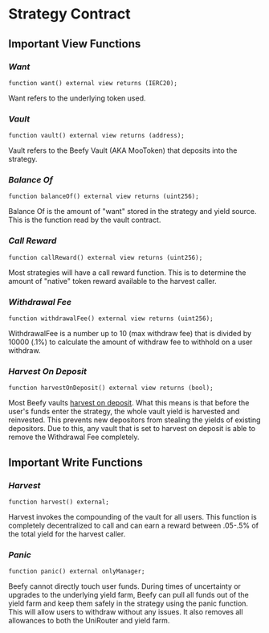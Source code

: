 # Strategy Contract

## Important View Functions

### _Want_

```
function want() external view returns (IERC20);
```

Want refers to the underlying token used.

### _Vault_

```
function vault() external view returns (address);
```

Vault refers to the Beefy Vault (AKA MooToken) that deposits into the strategy.

### _Balance Of_

```
function balanceOf() external view returns (uint256);
```

Balance Of is the amount of "want" stored in the strategy and yield source. This is the function read by the vault contract.

### _Call Reward_

```
function callReward() external view returns (uint256);
```

Most strategies will have a call reward function. This is to determine the amount of "native" token reward available to the harvest caller.

### _Withdrawal Fee_

```
function withdrawalFee() external view returns (uint256);
```

WithdrawalFee is a number up to 10 (max withdraw fee) that is divided by 10000 (.1%) to calculate the amount of withdraw fee to withhold on a user withdraw.

### _Harvest On Deposit_

```
function harvestOnDeposit() external view returns (bool);
```

Most Beefy vaults [harvest on deposit](../products/vaults.md#quest-ce-que-la-recolte-en-depot). What this means is that before the user's funds enter the strategy, the whole vault yield is harvested and reinvested. This prevents new depositors from stealing the yields of existing depositors. Due to this, any vault that is set to harvest on deposit is able to remove the Withdrawal Fee completely.

## Important Write Functions

### _Harvest_

```
function harvest() external;
```

Harvest invokes the compounding of the vault for all users. This function is completely decentralized to call and can earn a reward between .05-.5% of the total yield for the harvest caller.

### _Panic_

```
function panic() external onlyManager;
```

Beefy cannot directly touch user funds. During times of uncertainty or upgrades to the underlying yield farm, Beefy can pull all funds out of the yield farm and keep them safely in the strategy using the panic function. This will allow users to withdraw without any issues. It also removes all allowances to both the UniRouter and yield farm.
